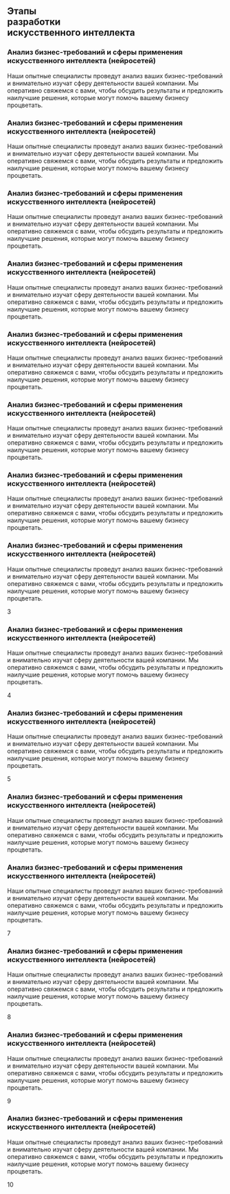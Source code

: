 <div class="md:hidden flex-col hidden">
            <h2 class="text-white text-3xl mb-10">
                Этапы <br> разработки <br> искусственного интеллекта
            </h2>
            <div class="swiper mySwiper">
                <div class="swiper-wrapper">
                    <div class="swiper-slide">
                        <div class="bg-white px-4 py-6 rounded-[24px]">
                            <h3 class="mb-4 font-bold text-[24px] leading-[32.78px] text-[#091D37]">
                                Анализ бизнес-требований и сферы применения искусственного интеллекта (нейросетей)
                            </h3>
                            <p class="font-medium text-sm leading-[18.2px] text-[#091D37] opacity-80">
                                Наши опытные специалисты проведут анализ ваших бизнес-требований и внимательно изучат
                                сферу
                                деятельности вашей компании. Мы оперативно свяжемся с вами, чтобы обсудить результаты и
                                предложить
                                наилучшие решения, которые могут помочь вашему бизнесу процветать.
                            </p>
                        </div>
                    </div>
                    <div class="swiper-slide">
                        <div class="bg-white px-4 py-6 rounded-[24px]">
                            <h3 class="mb-4 font-bold text-[24px] leading-[32.78px] text-[#091D37]">
                                Анализ бизнес-требований и сферы применения искусственного интеллекта (нейросетей)
                            </h3>
                            <p class="font-medium text-sm leading-[18.2px] text-[#091D37] opacity-80">
                                Наши опытные специалисты проведут анализ ваших бизнес-требований и внимательно изучат
                                сферу
                                деятельности вашей компании. Мы оперативно свяжемся с вами, чтобы обсудить результаты и
                                предложить
                                наилучшие решения, которые могут помочь вашему бизнесу процветать.
                            </p>
                        </div>
                    </div>
                    <div class="swiper-slide">
                        <div class="bg-white px-4 py-6 rounded-[24px]">
                            <h3 class="mb-4 font-bold text-[24px] leading-[32.78px] text-[#091D37]">
                                Анализ бизнес-требований и сферы применения искусственного интеллекта (нейросетей)
                            </h3>
                            <p class="font-medium text-sm leading-[18.2px] text-[#091D37] opacity-80">
                                Наши опытные специалисты проведут анализ ваших бизнес-требований и внимательно изучат
                                сферу
                                деятельности вашей компании. Мы оперативно свяжемся с вами, чтобы обсудить результаты и
                                предложить
                                наилучшие решения, которые могут помочь вашему бизнесу процветать.
                            </p>
                        </div>
                    </div>
                    <div class="swiper-slide">
                        <div class="bg-white px-4 py-6 rounded-[24px]">
                            <h3 class="mb-4 font-bold text-[24px] leading-[32.78px] text-[#091D37]">
                                Анализ бизнес-требований и сферы применения искусственного интеллекта (нейросетей)
                            </h3>
                            <p class="font-medium text-sm leading-[18.2px] text-[#091D37] opacity-80">
                                Наши опытные специалисты проведут анализ ваших бизнес-требований и внимательно изучат
                                сферу
                                деятельности вашей компании. Мы оперативно свяжемся с вами, чтобы обсудить результаты и
                                предложить
                                наилучшие решения, которые могут помочь вашему бизнесу процветать.
                            </p>
                        </div>
                    </div>
                    <div class="swiper-slide">
                        <div class="bg-white px-4 py-6 rounded-[24px]">
                            <h3 class="mb-4 font-bold text-[24px] leading-[32.78px] text-[#091D37]">
                                Анализ бизнес-требований и сферы применения искусственного интеллекта (нейросетей)
                            </h3>
                            <p class="font-medium text-sm leading-[18.2px] text-[#091D37] opacity-80">
                                Наши опытные специалисты проведут анализ ваших бизнес-требований и внимательно изучат
                                сферу
                                деятельности вашей компании. Мы оперативно свяжемся с вами, чтобы обсудить результаты и
                                предложить
                                наилучшие решения, которые могут помочь вашему бизнесу процветать.
                            </p>
                        </div>
                    </div>
                </div>
            </div>
            <div class="swiper">
                <div class="swiper-wrapper">
                    <div class="swiper-slide">
                        <div class="swiper-slide">
                            <div class="bg-white px-4 py-6 rounded-[24px]">
                                <h3 class="mb-4 font-bold text-[24px] leading-[32.78px] text-[#091D37]">
                                    Анализ бизнес-требований и сферы применения искусственного интеллекта (нейросетей)
                                </h3>
                                <p class="font-medium text-sm leading-[18.2px] text-[#091D37] opacity-80">
                                    Наши опытные специалисты проведут анализ ваших бизнес-требований и внимательно
                                    изучат
                                    сферу
                                    деятельности вашей компании. Мы оперативно свяжемся с вами, чтобы обсудить
                                    результаты и
                                    предложить
                                    наилучшие решения, которые могут помочь вашему бизнесу процветать.
                                </p>
                            </div>
                        </div>
                    </div>
                    <div class="swiper-slide">
                        <div class="swiper-slide">
                            <div class="bg-white px-4 py-6 rounded-[24px]">
                                <h3 class="mb-4 font-bold text-[24px] leading-[32.78px] text-[#091D37]">
                                    Анализ бизнес-требований и сферы применения искусственного интеллекта (нейросетей)
                                </h3>
                                <p class="font-medium text-sm leading-[18.2px] text-[#091D37] opacity-80">
                                    Наши опытные специалисты проведут анализ ваших бизнес-требований и внимательно
                                    изучат
                                    сферу
                                    деятельности вашей компании. Мы оперативно свяжемся с вами, чтобы обсудить
                                    результаты и
                                    предложить
                                    наилучшие решения, которые могут помочь вашему бизнесу процветать.
                                </p>
                            </div>
                        </div>
                    </div>
                    <div class="swiper-slide">
                        <div class="swiper-slide">
                            <div class="bg-white px-4 py-6 rounded-[24px]">
                                <h3 class="mb-4 font-bold text-[24px] leading-[32.78px] text-[#091D37]">
                                    Анализ бизнес-требований и сферы применения искусственного интеллекта (нейросетей)
                                </h3>
                                <p class="font-medium text-sm leading-[18.2px] text-[#091D37] opacity-80">
                                    Наши опытные специалисты проведут анализ ваших бизнес-требований и внимательно
                                    изучат
                                    сферу
                                    деятельности вашей компании. Мы оперативно свяжемся с вами, чтобы обсудить
                                    результаты и
                                    предложить
                                    наилучшие решения, которые могут помочь вашему бизнесу процветать.
                                </p>
                            </div>
                        </div> 3
                    </div>
                    <div class="swiper-slide">
                        <div class="swiper-slide">
                            <div class="bg-white px-4 py-6 rounded-[24px]">
                                <h3 class="mb-4 font-bold text-[24px] leading-[32.78px] text-[#091D37]">
                                    Анализ бизнес-требований и сферы применения искусственного интеллекта (нейросетей)
                                </h3>
                                <p class="font-medium text-sm leading-[18.2px] text-[#091D37] opacity-80">
                                    Наши опытные специалисты проведут анализ ваших бизнес-требований и внимательно
                                    изучат
                                    сферу
                                    деятельности вашей компании. Мы оперативно свяжемся с вами, чтобы обсудить
                                    результаты и
                                    предложить
                                    наилучшие решения, которые могут помочь вашему бизнесу процветать.
                                </p>
                            </div>
                        </div> 4
                    </div>
                    <div class="swiper-slide">
                        <div class="swiper-slide">
                            <div class="bg-white px-4 py-6 rounded-[24px]">
                                <h3 class="mb-4 font-bold text-[24px] leading-[32.78px] text-[#091D37]">
                                    Анализ бизнес-требований и сферы применения искусственного интеллекта (нейросетей)
                                </h3>
                                <p class="font-medium text-sm leading-[18.2px] text-[#091D37] opacity-80">
                                    Наши опытные специалисты проведут анализ ваших бизнес-требований и внимательно
                                    изучат
                                    сферу
                                    деятельности вашей компании. Мы оперативно свяжемся с вами, чтобы обсудить
                                    результаты и
                                    предложить
                                    наилучшие решения, которые могут помочь вашему бизнесу процветать.
                                </p>
                            </div>
                        </div> 5
                    </div>
                    <div class="swiper-slide">
                        <div class="swiper-slide">
                            <div class="bg-white px-4 py-6 rounded-[24px]">
                                <h3 class="mb-4 font-bold text-[24px] leading-[32.78px] text-[#091D37]">
                                    Анализ бизнес-требований и сферы применения искусственного интеллекта (нейросетей)
                                </h3>
                                <p class="font-medium text-sm leading-[18.2px] text-[#091D37] opacity-80">
                                    Наши опытные специалисты проведут анализ ваших бизнес-требований и внимательно
                                    изучат
                                    сферу
                                    деятельности вашей компании. Мы оперативно свяжемся с вами, чтобы обсудить
                                    результаты и
                                    предложить
                                    наилучшие решения, которые могут помочь вашему бизнесу процветать.
                                </p>
                            </div>
                        </div>
                    </div>
                    <div class="swiper-slide">
                        <div class="swiper-slide">
                            <div class="bg-white px-4 py-6 rounded-[24px]">
                                <h3 class="mb-4 font-bold text-[24px] leading-[32.78px] text-[#091D37]">
                                    Анализ бизнес-требований и сферы применения искусственного интеллекта (нейросетей)
                                </h3>
                                <p class="font-medium text-sm leading-[18.2px] text-[#091D37] opacity-80">
                                    Наши опытные специалисты проведут анализ ваших бизнес-требований и внимательно
                                    изучат
                                    сферу
                                    деятельности вашей компании. Мы оперативно свяжемся с вами, чтобы обсудить
                                    результаты и
                                    предложить
                                    наилучшие решения, которые могут помочь вашему бизнесу процветать.
                                </p>
                            </div>
                        </div> 7
                    </div>
                    <div class="swiper-slide">
                        <div class="swiper-slide">
                            <div class="bg-white px-4 py-6 rounded-[24px]">
                                <h3 class="mb-4 font-bold text-[24px] leading-[32.78px] text-[#091D37]">
                                    Анализ бизнес-требований и сферы применения искусственного интеллекта (нейросетей)
                                </h3>
                                <p class="font-medium text-sm leading-[18.2px] text-[#091D37] opacity-80">
                                    Наши опытные специалисты проведут анализ ваших бизнес-требований и внимательно
                                    изучат
                                    сферу
                                    деятельности вашей компании. Мы оперативно свяжемся с вами, чтобы обсудить
                                    результаты и
                                    предложить
                                    наилучшие решения, которые могут помочь вашему бизнесу процветать.
                                </p>
                            </div>
                        </div> 8
                    </div>
                    <div class="swiper-slide">
                        <div class="swiper-slide">
                            <div class="bg-white px-4 py-6 rounded-[24px]">
                                <h3 class="mb-4 font-bold text-[24px] leading-[32.78px] text-[#091D37]">
                                    Анализ бизнес-требований и сферы применения искусственного интеллекта (нейросетей)
                                </h3>
                                <p class="font-medium text-sm leading-[18.2px] text-[#091D37] opacity-80">
                                    Наши опытные специалисты проведут анализ ваших бизнес-требований и внимательно
                                    изучат
                                    сферу
                                    деятельности вашей компании. Мы оперативно свяжемся с вами, чтобы обсудить
                                    результаты и
                                    предложить
                                    наилучшие решения, которые могут помочь вашему бизнесу процветать.
                                </p>
                            </div>
                        </div> 9
                    </div>
                    <div class="swiper-slide">
                        <div class="swiper-slide">
                            <div class="bg-white px-4 py-6 rounded-[24px]">
                                <h3 class="mb-4 font-bold text-[24px] leading-[32.78px] text-[#091D37]">
                                    Анализ бизнес-требований и сферы применения искусственного интеллекта (нейросетей)
                                </h3>
                                <p class="font-medium text-sm leading-[18.2px] text-[#091D37] opacity-80">
                                    Наши опытные специалисты проведут анализ ваших бизнес-требований и внимательно
                                    изучат
                                    сферу
                                    деятельности вашей компании. Мы оперативно свяжемся с вами, чтобы обсудить
                                    результаты и
                                    предложить
                                    наилучшие решения, которые могут помочь вашему бизнесу процветать.
                                </p>
                            </div>
                        </div> 10
                    </div>
                </div>
                <!-- Add Pagination -->
                <div class="swiper-pagination"></div>
                <!-- Add Navigation -->
                <div class="swiper-button-prev"></div>
                <div class="swiper-button-next"></div>
            </div>
        </div>